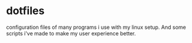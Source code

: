 # dotfiles
configuration files of many programs i use with my linux setup.
And some scripts i've made to make my user experience better.
